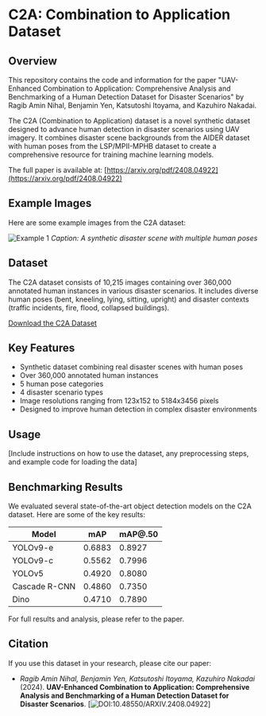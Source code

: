 # C2A: Combination to Application Dataset

## Overview

This repository contains the code and information for the paper "UAV-Enhanced Combination to Application: Comprehensive Analysis and Benchmarking of a Human Detection Dataset for Disaster Scenarios" by Ragib Amin Nihal, Benjamin Yen, Katsutoshi Itoyama, and Kazuhiro Nakadai.

The C2A (Combination to Application) dataset is a novel synthetic dataset designed to advance human detection in disaster scenarios using UAV imagery. It combines disaster scene backgrounds from the AIDER dataset with human poses from the LSP/MPII-MPHB dataset to create a comprehensive resource for training machine learning models.

The full paper is available at: [https://arxiv.org/pdf/2408.04922](https://arxiv.org/pdf/2408.04922)

## Example Images

Here are some example images from the C2A dataset:

![Example 1](dataset_example.png)
*Caption: A synthetic disaster scene with multiple human poses*

## Dataset

The C2A dataset consists of 10,215 images containing over 360,000 annotated human instances in various disaster scenarios. It includes diverse human poses (bent, kneeling, lying, sitting, upright) and disaster contexts (traffic incidents, fire, flood, collapsed buildings).

[Download the C2A Dataset](INSERT_DRIVE_LINK_HERE)

## Key Features

- Synthetic dataset combining real disaster scenes with human poses
- Over 360,000 annotated human instances
- 5 human pose categories
- 4 disaster scenario types
- Image resolutions ranging from 123x152 to 5184x3456 pixels
- Designed to improve human detection in complex disaster environments

## Usage

[Include instructions on how to use the dataset, any preprocessing steps, and example code for loading the data]

## Benchmarking Results

We evaluated several state-of-the-art object detection models on the C2A dataset. Here are some of the key results:

| Model         | mAP    | mAP@.50 |
|---------------|--------|---------|
| YOLOv9-e      | 0.6883 | 0.8927  |
| YOLOv9-c      | 0.5562 | 0.7996  |
| YOLOv5        | 0.4920 | 0.8080  |
| Cascade R-CNN | 0.4860 | 0.7350  |
| Dino          | 0.4710 | 0.7890  |

For full results and analysis, please refer to the paper.

## Citation

If you use this dataset in your research, please cite our paper:
- *Ragib Amin Nihal, Benjamin Yen, Katsutoshi Itoyama, Kazuhiro Nakadai* (2024). **UAV-Enhanced Combination to Application: Comprehensive Analysis and Benchmarking of a Human Detection Dataset for Disaster Scenarios**. 
[![DOI:10.48550/ARXIV.2408.04922](https://arxiv.org/abs/2408.04922)]
